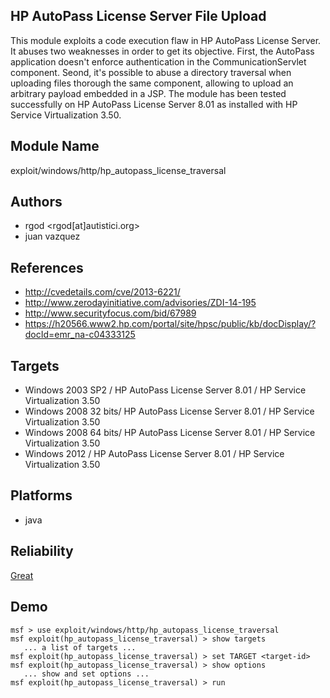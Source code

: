 ## HP AutoPass License Server File Upload

This module exploits a code execution flaw in HP AutoPass 
License Server. It abuses two weaknesses in order to get its 
objective. First, the AutoPass application doesn't enforce 
authentication in the CommunicationServlet component. Seond, 
it's possible to abuse a directory traversal when uploading 
files thorough the same component, allowing to upload an 
arbitrary payload embedded in a JSP. The module has been 
tested successfully on HP AutoPass License Server 8.01 as 
installed with HP Service Virtualization 3.50.


## Module Name
exploit/windows/http/hp_autopass_license_traversal

## Authors
* rgod <rgod[at]autistici.org>
* juan vazquez


## References
* http://cvedetails.com/cve/2013-6221/
* http://www.zerodayinitiative.com/advisories/ZDI-14-195
* http://www.securityfocus.com/bid/67989
* https://h20566.www2.hp.com/portal/site/hpsc/public/kb/docDisplay/?docId=emr_na-c04333125



## Targets
* Windows 2003 SP2 / HP AutoPass License Server 8.01 / HP Service Virtualization 3.50
* Windows 2008 32 bits/ HP AutoPass License Server 8.01 / HP Service Virtualization 3.50
* Windows 2008 64 bits/ HP AutoPass License Server 8.01 / HP Service Virtualization 3.50
* Windows 2012 / HP AutoPass License Server 8.01 / HP Service Virtualization 3.50


## Platforms
* java

## Reliability
[Great](https://github.com/rapid7/metasploit-framework/wiki/Exploit-Ranking)

## Demo

```
msf > use exploit/windows/http/hp_autopass_license_traversal
msf exploit(hp_autopass_license_traversal) > show targets
   ... a list of targets ...
msf exploit(hp_autopass_license_traversal) > set TARGET <target-id>
msf exploit(hp_autopass_license_traversal) > show options
   ... show and set options ...
msf exploit(hp_autopass_license_traversal) > run
```
    
    
